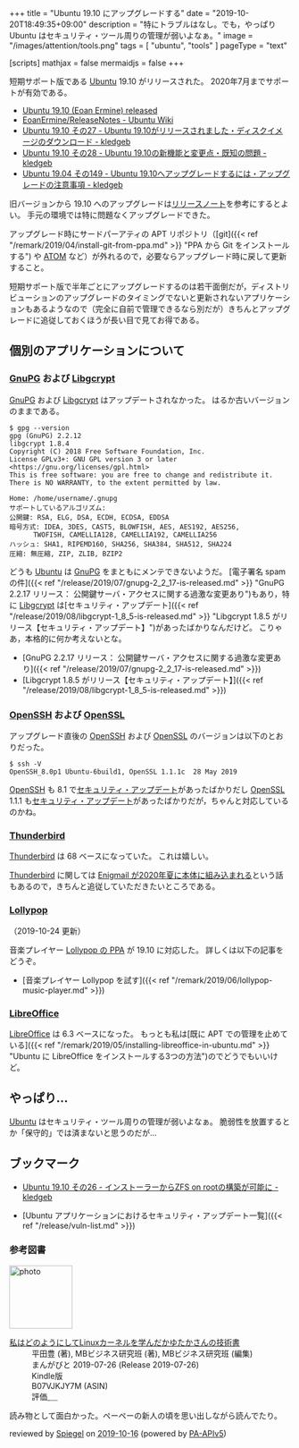 +++
title = "Ubuntu 19.10 にアップグレードする"
date =  "2019-10-20T18:49:35+09:00"
description = "特にトラブルはなし。でも，やっぱり Ubuntu はセキュリティ・ツール周りの管理が弱いよなぁ。"
image = "/images/attention/tools.png"
tags  = [ "ubuntu", "tools" ]
pageType = "text"

[scripts]
  mathjax = false
  mermaidjs = false
+++

短期サポート版である [Ubuntu] 19.10 がリリースされた。
2020年7月までサポートが有効である。

- [Ubuntu 19.10 (Eoan Ermine) released](https://lists.ubuntu.com/archives/ubuntu-announce/2019-October/000250.html)
- [EoanErmine/ReleaseNotes - Ubuntu Wiki](https://wiki.ubuntu.com/EoanErmine/ReleaseNotes)
- [Ubuntu 19.10 その27 - Ubuntu 19.10がリリースされました・ディスクイメージのダウンロード - kledgeb](https://kledgeb.blogspot.com/2019/10/ubuntu-1910-27-ubuntu-1910.html)
- [Ubuntu 19.10 その28 - Ubuntu 19.10の新機能と変更点・既知の問題 - kledgeb](https://kledgeb.blogspot.com/2019/10/ubuntu-1910-28-ubuntu-1910.html)
- [Ubuntu 19.04 その149 - Ubuntu 19.10へアップグレードするには・アップグレードの注意事項 - kledgeb](https://kledgeb.blogspot.com/2019/10/ubuntu-1904-149-ubuntu-1910.html)

旧バージョンから 19.10 へのアップグレードは[リリースノート](https://wiki.ubuntu.com/EoanErmine/ReleaseNotes "EoanErmine/ReleaseNotes - Ubuntu Wiki")を参考にするとよい。
手元の環境では特に問題なくアップグレードできた。

アップグレード時にサードパーアティの APT リポジトリ（[git]({{< ref "/remark/2019/04/install-git-from-ppa.md" >}} "PPA から Git をインストールする") や [ATOM](https://flight-manual.atom.io/getting-started/sections/installing-atom/ "Installing Atom") など）が外れるので，必要ならアップグレード時に戻して更新すること。

短期サポート版で半年ごとにアップグレードするのは若干面倒だが，ディストリビューションのアップグレードのタイミングでないと更新されないアプリケーションもあるようなので（完全に自前で管理できるなら別だが）きちんとアップグレードに追従しておくほうが長い目で見てお得である。

## 個別のアプリケーションについて

### [GnuPG] および [Libgcrypt]

[GnuPG] および [Libgcrypt] はアップデートされなかった。
はるか古いバージョンのままである。

```text
$ gpg --version
gpg (GnuPG) 2.2.12
libgcrypt 1.8.4
Copyright (C) 2018 Free Software Foundation, Inc.
License GPLv3+: GNU GPL version 3 or later <https://gnu.org/licenses/gpl.html>
This is free software: you are free to change and redistribute it.
There is NO WARRANTY, to the extent permitted by law.

Home: /home/username/.gnupg
サポートしているアルゴリズム:
公開鍵: RSA, ELG, DSA, ECDH, ECDSA, EDDSA
暗号方式: IDEA, 3DES, CAST5, BLOWFISH, AES, AES192, AES256,
      TWOFISH, CAMELLIA128, CAMELLIA192, CAMELLIA256
ハッシュ: SHA1, RIPEMD160, SHA256, SHA384, SHA512, SHA224
圧縮: 無圧縮, ZIP, ZLIB, BZIP2
```

どうも [Ubuntu] は [GnuPG] をまともにメンテできないようだ。
[電子署名 spam の件]({{< ref "/release/2019/07/gnupg-2_2_17-is-released.md" >}} "GnuPG 2.2.17 リリース： 公開鍵サーバ・アクセスに関する過激な変更あり")もあり，特に [Libgcrypt] は[セキュリティ・アップデート]({{< ref "/release/2019/08/libgcrypt-1_8_5-is-released.md" >}} "Libgcrypt 1.8.5 がリリース【セキュリティ・アップデート】")があったばかりなんだけど。
こりゃあ，本格的に何か考えないとな。

- [GnuPG 2.2.17 リリース： 公開鍵サーバ・アクセスに関する過激な変更あり]({{< ref "/release/2019/07/gnupg-2_2_17-is-released.md" >}})
- [Libgcrypt 1.8.5 がリリース【セキュリティ・アップデート】]({{< ref "/release/2019/08/libgcrypt-1_8_5-is-released.md" >}})

[GnuPG]: https://gnupg.org/ "The GNU Privacy Guard"
[Libgcrypt]: https://gnupg.org/software/libgcrypt/

### [OpenSSH] および [OpenSSL]

アップグレード直後の [OpenSSH] および [OpenSSL] のバージョンは以下のとおりだった。

```text
$ ssh -V
OpenSSH_8.0p1 Ubuntu-6build1, OpenSSL 1.1.1c  28 May 2019
```

[OpenSSH] も 8.1 で[セキュリティ・アップデート](https://www.openssh.com/txt/release-8.1)があったばかりだし [OpenSSL] 1.1.1 も[セキュリティ・アップデート](https://www.openssl.org/news/secadv/20190910.txt "OpenSSL Security Advisory [10 September 2019]")があったばかりだが，ちゃんと対応しているのかね。

[OpenSSH]: https://www.openssh.com/
[OpenSSL]: https://www.openssl.org/

### [Thunderbird]

[Thunderbird] は 68 ベースになっていた。
これは嬉しい。

[Thunderbird] に関しては [Enigmail が2020年夏に本体に組み込まれる](https://blog.mozilla.org/thunderbird/2019/10/thunderbird-enigmail-and-openpgp/)という話もあるので，きちんと追従していただきたいところである。

[Thunderbird]: https://www.thunderbird.net/ "Thunderbird — Software made to make email easier. — Mozilla"

### [Lollypop]

（2019-10-24 更新）

音楽プレイヤー [Lollypop の PPA](https://launchpad.net/~gnumdk/+archive/ubuntu/lollypop "Lollypop : Cédric Bellegarde") が 19.10 に対応した。
詳しくは以下の記事をどうぞ。

- [音楽プレイヤー Lollypop を試す]({{< ref "/remark/2019/06/lollypop-music-player.md" >}})

[Lollypop]: https://wiki.gnome.org/Apps/Lollypop?action=show "Apps/Lollypop - GNOME Wiki!"

### [LibreOffice]

[LibreOffice] は 6.3 ベースになった。
もっとも私は[既に APT での管理を止めている]({{< ref "/remark/2019/05/installing-libreoffice-in-ubuntu.md" >}} "Ubuntu に LibreOffice をインストールする3つの方法")のでどうでもいいけど。

[LibreOffice]: https://www.libreoffice.org/ "LibreOffice - Free Office Suite - Fun Project - Fantastic People"

## やっぱり...

[Ubuntu] はセキュリティ・ツール周りの管理が弱いよなぁ。
脆弱性を放置するとか「保守的」では済まないと思うのだが...

## ブックマーク

- [Ubuntu 19.10 その26 - インストーラーからZFS on rootの構築が可能に - kledgeb](https://kledgeb.blogspot.com/2019/10/ubuntu-1910-26-zfs-on-root.html)

- [Ubuntu アプリケーションにおけるセキュリティ・アップデート一覧]({{< ref "/release/vuln-list.md" >}})

[Ubuntu]: https://www.ubuntu.com/ "The leading operating system for PCs, IoT devices, servers and the cloud | Ubuntu"
[PPA]: https://launchpad.net/ubuntu/+ppas "Personal Package Archives : Ubuntu"

### 参考図書

<div class="hreview">
  <div class="photo"><a class="item url" href="https://www.amazon.co.jp/dp/B07VJKJY7M?tag=baldandersinf-22&linkCode=ogi&th=1&psc=1"><img src="https://m.media-amazon.com/images/I/41WcUL9wdoL._SL160_.jpg" width="113" alt="photo"></a></div>
  <dl class="fn">
    <dt><a href="https://www.amazon.co.jp/dp/B07VJKJY7M?tag=baldandersinf-22&linkCode=ogi&th=1&psc=1">私はどのようにしてLinuxカーネルを学んだかゆたかさんの技術書</a></dt>
    <dd>平田豊 (著), MBビジネス研究班 (著), MBビジネス研究班 (編集)</dd>
    <dd>まんがびと 2019-07-26 (Release 2019-07-26)</dd>
    <dd>Kindle版</dd>
    <dd>B07VJKJY7M (ASIN)</dd>
    <dd>評価<abbr class="rating fa-sm" title="4">&nbsp;<i class="fas fa-star"></i>&nbsp;<i class="fas fa-star"></i>&nbsp;<i class="fas fa-star"></i>&nbsp;<i class="fas fa-star"></i>&nbsp;<i class="far fa-star"></i></abbr></dd>
  </dl>
  <p class="description">読み物として面白かった。ペーペーの新人の頃を思い出しながら読んでたり。</p>
  <p class="powered-by">reviewed by <a href='#maker' class='reviewer'>Spiegel</a> on <abbr class="dtreviewed" title="2019-10-16">2019-10-16</abbr> (powered by <a href="https://affiliate.amazon.co.jp/assoc_credentials/home">PA-APIv5</a>)</p>
</div>
